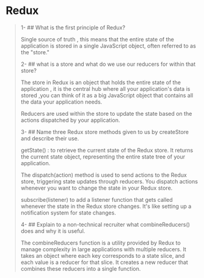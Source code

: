 # Redux

> 1- ## What is the first principle of Redux?
> 
> Single source of truth , this means that the entire state of the application is stored in a single JavaScript object, often referred to as the "store."
> 
> 2- ## what is a store and what do we use our reducers for within that store?
>
> The store in Redux is an object that holds the entire state of the application , it is the central hub where all your application's data is stored ,you can think of it as a big JavaScript object that contains all the data your application needs.
>
> Reducers are used within the store to update the state based on the actions dispatched by your application.
> 
> 3- ## Name three Redux store methods given to us by createStore and describe their use.
>
> getState() : to retrieve the current state of the Redux store. It returns the current state object, representing the entire state tree of your application.
>
> The dispatch(action) method is used to send actions to the Redux store, triggering state updates through reducers. You dispatch actions whenever you want to change the state in your Redux store.
>
> subscribe(listener) to add a listener function that gets called whenever the state in the Redux store changes. It's like setting up a notification system for state changes.
> 
> 4- ## Explain to a non-technical recruiter what combineReducers() does and why it is useful.
>
> The combineReducers function is a utility provided by Redux to manage complexity in large applications with multiple reducers. It takes an object where each key corresponds to a state slice, and each value is a reducer for that slice. It creates a new reducer that combines these reducers into a single function.
